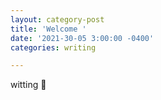 ```yaml
---
layout: category-post
title: 'Welcome '
date: '2021-30-05 3:00:00 -0400'
categories: writing

---
```

witting 🖤
